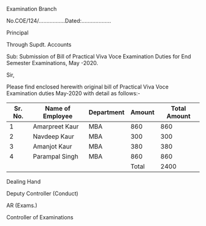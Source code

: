 Examination Branch

No.COE/124/.................Dated:...................

Principal

Through Supdt. Accounts

Sub: Submission of Bill of Practical Viva Voce Examination Duties for End Semester Examinations, May -2020.

Sir,

Please find enclosed herewith original bill of Practical Viva Voce Examination duties May-2020 with detail as follows:-

| Sr. No. | Name of Employee  | Department  | Amount  | Total Amount  |
|---------|-------------------|-------------|---------|---------------|
| 1       | Amarpreet Kaur    | MBA         | 860     | 860           |
| 2       | Navdeep Kaur      | MBA         | 300     | 300           |
| 3       | Amanjot Kaur      | MBA         | 380     | 380           |
| 4       | Parampal Singh    | MBA         | 860     | 860           |
|         |                   |             | Total   | 2400          |

Dealing Hand


Deputy Controller (Conduct)


AR (Exams.)



Controller of Examinations
